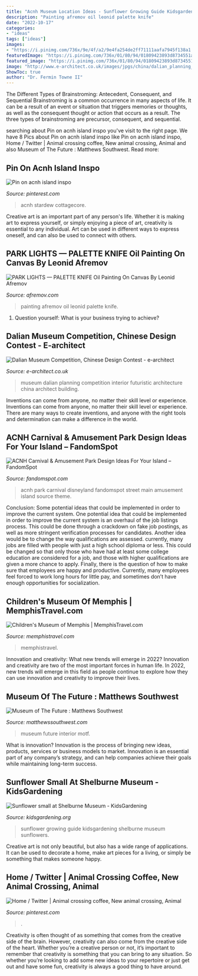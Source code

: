 ```yaml
---
title: "Acnh Museum Location Ideas - Sunflower Growing Guide Kidsgardening Shelburne Museum Sunflowers"
description: "Painting afremov oil leonid palette knife"
date: "2022-10-17"
categories:
- "ideas"
tags: ["ideas"]
images:
- "https://i.pinimg.com/736x/9e/4f/a2/9e4fa254de2ff71111aafa7945f138a1.jpg"
featuredImage: "https://i.pinimg.com/736x/01/80/94/01809423893d8734551a1fea3adfcd20.jpg"
featured_image: "https://i.pinimg.com/736x/01/80/94/01809423893d8734551a1fea3adfcd20.jpg"
image: "http://www.e-architect.co.uk/images/jpgs/china/dalian_planning_museum_t060112_14.jpg"
ShowToc: true
author: "Dr. Fermin Towne II"
---
```



The Different Types of Brainstroming: Antecedent, Consequent, and Sequential
Brainstroming is a common occurrence in many aspects of life. It can be a result of an event or situation that triggers memories or thoughts, as well as the consequent thought or action that occurs as a result. The three types of brainstroming are precursor, consequent, and sequential.

	

		
searching about Pin on acnh island inspo you've visit to the right page. We have 8 Pics about Pin on acnh island inspo like Pin on acnh island inspo, Home / Twitter | Animal crossing coffee, New animal crossing, Animal and also Museum of The Future : Matthews Southwest. Read more:
		
    
## Pin On Acnh Island Inspo

<img loading=lazy src="https://i.pinimg.com/736x/9e/4f/a2/9e4fa254de2ff71111aafa7945f138a1.jpg" onerror="this.onerror=null;this.src='https://tse1.mm.bing.net/th?id=OIP.lpeUH_6f-4e9trf0h9PdmQHaEK&amp;pid=15.1';" alt="Pin on acnh island inspo">

_Source: pinterest.com_

>acnh stardew cottagecore. 

	

Creative art is an important part of any person's life. Whether it is making art to express yourself, or simply enjoying a piece of art, creativity is essential to any individual. Art can be used in different ways to express oneself, and can also be used to connect with others.

    
## PARK LIGHTS — PALETTE KNIFE Oil Painting On Canvas By Leonid Afremov

<img loading=lazy src="https://afremov.com/images/product/image_946.jpeg" onerror="this.onerror=null;this.src='https://tse1.mm.bing.net/th?id=OIP.M5DWm6mseE35mVLO14bS6gHaNu&amp;pid=15.1';" alt="PARK LIGHTS — PALETTE KNIFE Oil Painting On Canvas By Leonid Afremov">

_Source: afremov.com_

>painting afremov oil leonid palette knife. 

	

1. Question yourself: What is your business trying to achieve? 

    
## Dalian Museum Competition, Chinese Design Contest - E-architect

<img loading=lazy src="http://www.e-architect.co.uk/images/jpgs/china/dalian_planning_museum_t060112_14.jpg" onerror="this.onerror=null;this.src='https://tse2.mm.bing.net/th?id=OIP.xd6kag5zkHP5VWQmaczU7QHaDt&amp;pid=15.1';" alt="Dalian Museum Competition, Chinese Design Contest - e-architect">

_Source: e-architect.co.uk_

>museum dalian planning competition interior futuristic architecture china architect building. 

	

Inventions can come from anyone, no matter their skill level or experience.
Inventions can come from anyone, no matter their skill level or experience. There are many ways to create inventions, and anyone with the right tools and determination can make a difference in the world.

    
## ACNH Carnival &amp; Amusement Park Design Ideas For Your Island – FandomSpot

<img loading=lazy src="https://static.fandomspot.com/images/03/13196/01-acnh-main-street-area-idea-disney-park.jpg" onerror="this.onerror=null;this.src='https://tse4.mm.bing.net/th?id=OIP.sGztXlB8HfjO3ogtg5uPTgHaEM&amp;pid=15.1';" alt="ACNH Carnival &amp; Amusement Park Design Ideas For Your Island – FandomSpot">

_Source: fandomspot.com_

>acnh park carnival disneyland fandomspot street main amusement island source theme. 

	

Conclusion: Some potential ideas that could be implemented in order to improve the current system.
One potential idea that could be implemented in order to improve the current system is an overhaul of the job listings process. This could be done through a crackdown on fake job postings, as well as more stringent verification processes for candidates. Another idea would be to change the way qualifications are assessed. currently, many jobs are filled with people with just a high school diploma or less. This could be changed so that only those who have had at least some college education are considered for a job, and those with higher qualifications are given a more chance to apply. Finally, there is the question of how to make sure that employees are happy and productive. Currently, many employees feel forced to work long hours for little pay, and sometimes don’t have enough opportunities for socialization.

    
## Children&#039;s Museum Of Memphis | MemphisTravel.com

<img loading=lazy src="https://www.memphistravel.com/sites/default/files/styles/photo_tour_media/public/listing_images/profile/1885/200-3-2122_jpeg-57440c1b5056a36_5744dddb-5056-a36f-237f8facbac5a1a8.jpg?itok=w_dREKSx" onerror="this.onerror=null;this.src='https://tse2.mm.bing.net/th?id=OIP.G9-wbxjOlGskf64GQu6wkwHaFa&amp;pid=15.1';" alt="Children&#039;s Museum of Memphis | MemphisTravel.com">

_Source: memphistravel.com_

>memphistravel. 

	

Innovation and creativity: What new trends will emerge in 2022?
Innovation and creativity are two of the most important forces in human life. In 2022, new trends will emerge in this field as people continue to explore how they can use innovation and creativity to improve their lives.

    
## Museum Of The Future : Matthews Southwest

<img loading=lazy src="http://www.matthewssouthwest.com/wp-content/uploads/2016/02/MOTF-Interior-e1502826774908.jpg" onerror="this.onerror=null;this.src='https://tse1.mm.bing.net/th?id=OIP.kzxIGQ5H0gOqAdNMFWCgggHaEo&amp;pid=15.1';" alt="Museum of The Future : Matthews Southwest">

_Source: matthewssouthwest.com_

>museum future interior motf. 

	

What is innovation?
Innovation is the process of bringing new ideas, products, services or business models to market. Innovation is an essential part of any company’s strategy, and can help companies achieve their goals while maintaining long-term success.

    
## Sunflower Small At Shelburne Museum - KidsGardening

<img loading=lazy src="https://kidsgardening.org/wp-content/uploads/2018/06/Sunflower-small-at-Shelburne-Museum-e1530041965967-768x1024.jpg" onerror="this.onerror=null;this.src='https://tse4.mm.bing.net/th?id=OIP.UuZDH3HqiUQuPfk-ZCCTzAHaJ4&amp;pid=15.1';" alt="Sunflower small at Shelburne Museum - KidsGardening">

_Source: kidsgardening.org_

>sunflower growing guide kidsgardening shelburne museum sunflowers. 

	

Creative art is not only beautiful, but also has a wide range of applications. It can be used to decorate a home, make art pieces for a living, or simply be something that makes someone happy.

    
## Home / Twitter | Animal Crossing Coffee, New Animal Crossing, Animal

<img loading=lazy src="https://i.pinimg.com/736x/01/80/94/01809423893d8734551a1fea3adfcd20.jpg" onerror="this.onerror=null;this.src='https://tse3.mm.bing.net/th?id=OIP.Psr7QEgtrtAnbT9Xn9UYAQHaEK&amp;pid=15.1';" alt="Home / Twitter | Animal crossing coffee, New animal crossing, Animal">

_Source: pinterest.com_

>. 

	

Creativity is often thought of as something that comes from the creative side of the brain. However, creativity can also come from the creative side of the heart. Whether you’re a creative person or not, it’s important to remember that creativity is something that you can bring to any situation. So whether you’re looking to add some new ideas to your repertoire or just get out and have some fun, creativity is always a good thing to have around.

